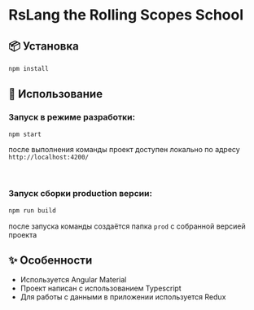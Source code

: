 # RsLang the Rolling Scopes School

## 📦 Установка

```bash
npm install
```

## 🔨 Использование
### Запуск в режиме разработки:
```bash
npm start
```
после выполнения команды проект доступен локально по адресу ```http://localhost:4200/```

<br>

### Запуск сборки production версии:
```bash
npm run build
```
после запуска команды создаётся папка ```prod``` с собранной версией проекта

## ✨ Особенности
+ Используется Angular Material
+ Проект написан с использованием Typescript
+ Для работы с данными в приложении используется Redux

